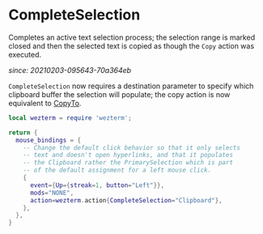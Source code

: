# CompleteSelection

Completes an active text selection process; the selection range is
marked closed and then the selected text is copied as though the
`Copy` action was executed.

*since: 20210203-095643-70a364eb*

`CompleteSelection` now requires a destination parameter to specify
which clipboard buffer the selection will populate; the copy action
is now equivalent to [CopyTo](CopyTo.md).

```lua
local wezterm = require 'wezterm';

return {
  mouse_bindings = {
    -- Change the default click behavior so that it only selects
    -- text and doesn't open hyperlinks, and that it populates
    -- the Clipboard rather the PrimarySelection which is part
    -- of the default assignment for a left mouse click.
    {
      event={Up={streak=1, button="Left"}},
      mods="NONE",
      action=wezterm.action{CompleteSelection="Clipboard"},
    },
  },
}

```
